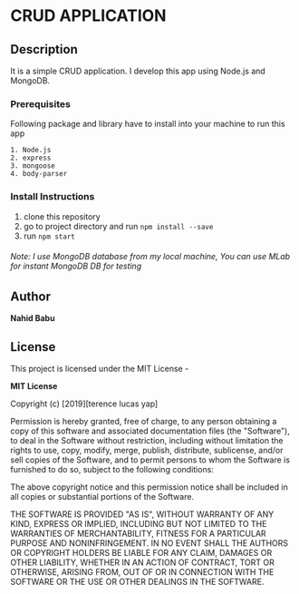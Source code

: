 # CRUD APPLICATION

## Description

It is a simple CRUD application. I develop this app using Node.js and MongoDB.



### Prerequisites

Following package and library have to install into your machine to run this app 

```
1. Node.js
2. express
3. mongoose
4. body-parser
```
### Install Instructions

1. clone this repository 
2. go to project directory and run `npm install --save`
3. run `npm start`

###### *Note: I use MongoDB database from my local machine, You can use MLab for instant MongoDB DB for testing*




## Author

 **Nahid Babu**

## License

This project is licensed under the MIT License - 

**MIT License**

Copyright (c) [2019][terence lucas yap]

Permission is hereby granted, free of charge, to any person obtaining a copy
of this software and associated documentation files (the "Software"), to deal
in the Software without restriction, including without limitation the rights
to use, copy, modify, merge, publish, distribute, sublicense, and/or sell
copies of the Software, and to permit persons to whom the Software is
furnished to do so, subject to the following conditions:

The above copyright notice and this permission notice shall be included in all
copies or substantial portions of the Software.

THE SOFTWARE IS PROVIDED "AS IS", WITHOUT WARRANTY OF ANY KIND, EXPRESS OR
IMPLIED, INCLUDING BUT NOT LIMITED TO THE WARRANTIES OF MERCHANTABILITY,
FITNESS FOR A PARTICULAR PURPOSE AND NONINFRINGEMENT. IN NO EVENT SHALL THE
AUTHORS OR COPYRIGHT HOLDERS BE LIABLE FOR ANY CLAIM, DAMAGES OR OTHER
LIABILITY, WHETHER IN AN ACTION OF CONTRACT, TORT OR OTHERWISE, ARISING FROM,
OUT OF OR IN CONNECTION WITH THE SOFTWARE OR THE USE OR OTHER DEALINGS IN THE
SOFTWARE.
